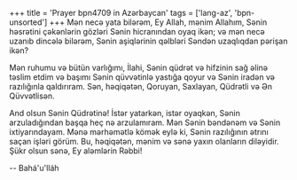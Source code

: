 +++
title = 'Prayer bpn4709 in Azərbaycan'
tags = ['lang-az', 'bpn-unsorted']
+++
Mən necə yata bilərəm, Ey Allah, mənim Allahım, Sənin həsrətini çəkənlərin gözləri Sənin hicranından oyaq ikən; və mən necə uzanıb dincələ bilərəm, Sənin aşiqlərinin qəlbləri Səndən uzaqlıqdan pərişan ikən?

Mən ruhumu və bütün varlığımı, İlahi, Sənin qüdrət və hifzinin sağ əlinə təslim etdim və başımı Sənin qüvvətinlə yastığa qoyur və Sənin iradən və razılığınla qaldırıram. Sən, həqiqətən, Qoruyan, Saxlayan, Qüdrətli və Ən Qüvvətlisən.

And olsun Sənin Qüdrətinə! İstər yatarkən, istər oyaqkən, Sənin arzuladığından başqa heç nə arzulamıram. Mən Sənin bəndənəm və Sənin ixtiyarındayam. Mənə mərhəmətlə kömək eylə ki, Sənin razılığının ətrını saçan işləri görüm. Bu, həqiqətən, mənim və sənə yaxın olanların diləyidir. Şükr olsun sənə, Ey aləmlərin Rəbbi!

-- Bahá'u'lláh
